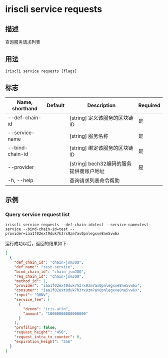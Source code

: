 # iriscli service requests 

## 描述

查询服务请求列表

## 用法

```
iriscli service requests [flags]
```

## 标志

| Name, shorthand       | Default                 | Description                                                                                                                                           | Required |
| --------------------- | ----------------------- | ----------------------------------------------------------------------------------------------------------------------------------------------------- | -------- |
| --def-chain-id        |                         | [string] 定义该服务的区块链ID                                                                                              | 是       |
| --service-name        |                         | [string] 服务名称                                                                                                                                 | 是       |
| --bind-chain-id       |                         | [string] 绑定该服务的区块链ID                                                                                                                                 | 是       |
| --provider            |                         | [string] bech32编码的服务提供商账户地址                                                                       | 是       |
| -h, --help            |                         | 查询请求列表命令帮助                                                                                                                                         |          |

## 示例

### Query service request list
```shell
iriscli service requests --def-chain-id=test --service-name=test-service --bind-chain-id=test --provider=iaa1f02ext9duk7h3rx9zm7av0pnlegxve8ne5vw6x
```

运行成功以后，返回的结果如下:

```json
[
  {
    "def_chain_id": "chain-jsmJQQ",
    "def_name": "test-service",
    "bind_chain_id": "chain-jsmJQQ",
    "req_chain_id": "chain-jsmJQQ",
    "method_id": 1,
    "provider": "iaa1f02ext9duk7h3rx9zm7av0pnlegxve8ne5vw6x",
    "consumer": "iaa1f02ext9duk7h3rx9zm7av0pnlegxve8ne5vw6x",
    "input": "Q0NV",
    "service_fee": [
      {
        "denom": "iris-atto",
        "amount": "10000000000000000"
      }
    ],
    "profiling": false,
    "request_height": "456",
    "request_intra_tx_counter": 0,
    "expiration_height": "556"
  }
]
```

